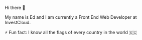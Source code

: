 Hi there 👋

My name is Ed and I am currently a Front End Web Developer at InvestCloud.

⚡ Fun fact: I know all the flags of every country in the world 🇸🇨


